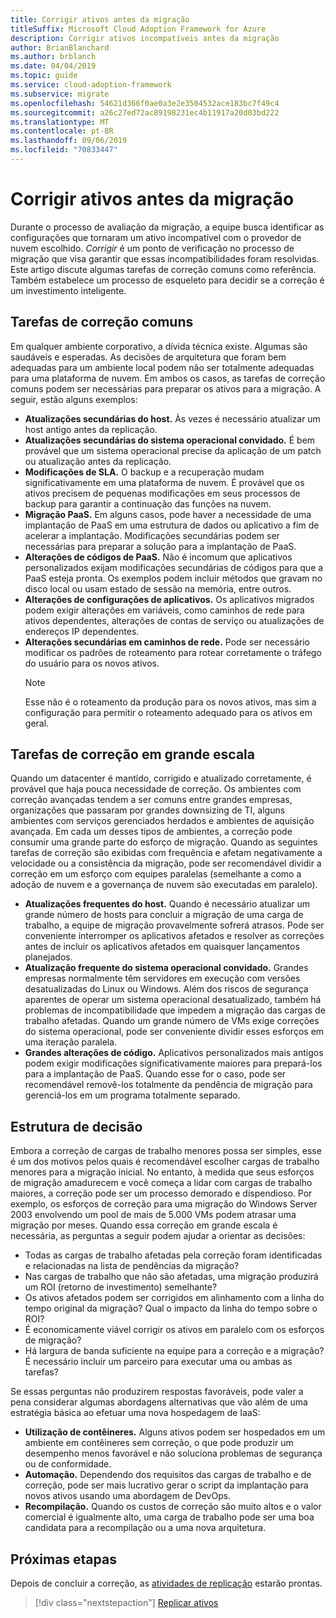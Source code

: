 ```yaml
---
title: Corrigir ativos antes da migração
titleSuffix: Microsoft Cloud Adoption Framework for Azure
description: Corrigir ativos incompatíveis antes da migração
author: BrianBlanchard
ms.author: brblanch
ms.date: 04/04/2019
ms.topic: guide
ms.service: cloud-adoption-framework
ms.subservice: migrate
ms.openlocfilehash: 54621d366f0ae0a3e2e3504532ace183bc7f49c4
ms.sourcegitcommit: a26c27ed72ac89198231ec4b11917a20d03bd222
ms.translationtype: MT
ms.contentlocale: pt-BR
ms.lasthandoff: 09/06/2019
ms.locfileid: "70833447"
---
```

# <a name="remediate-assets-prior-to-migration"></a>Corrigir ativos antes da migração

Durante o processo de avaliação da migração, a equipe busca identificar as configurações que tornaram um ativo incompatível com o provedor de nuvem escolhido. *Corrigir* é um ponto de verificação no processo de migração que visa garantir que essas incompatibilidades foram resolvidas. Este artigo discute algumas tarefas de correção comuns como referência. Também estabelece um processo de esqueleto para decidir se a correção é um investimento inteligente.

## <a name="common-remediation-tasks"></a>Tarefas de correção comuns

Em qualquer ambiente corporativo, a dívida técnica existe. Algumas são saudáveis e esperadas. As decisões de arquitetura que foram bem adequadas para um ambiente local podem não ser totalmente adequadas para uma plataforma de nuvem. Em ambos os casos, as tarefas de correção comuns podem ser necessárias para preparar os ativos para a migração. A seguir, estão alguns exemplos:

- **Atualizações secundárias do host.** Às vezes é necessário atualizar um host antigo antes da replicação.
- **Atualizações secundárias do sistema operacional convidado.** É bem provável que um sistema operacional precise da aplicação de um patch ou atualização antes da replicação.
- **Modificações de SLA.** O backup e a recuperação mudam significativamente em uma plataforma de nuvem. É provável que os ativos precisem de pequenas modificações em seus processos de backup para garantir a continuação das funções na nuvem.
- **Migração PaaS.** Em alguns casos, pode haver a necessidade de uma implantação de PaaS em uma estrutura de dados ou aplicativo a fim de acelerar a implantação. Modificações secundárias podem ser necessárias para preparar a solução para a implantação de PaaS.
- **Alterações de códigos de PaaS.** Não é incomum que aplicativos personalizados exijam modificações secundárias de códigos para que a PaaS esteja pronta. Os exemplos podem incluir métodos que gravam no disco local ou usam estado de sessão na memória, entre outros.
- **Alterações de configurações de aplicativos.** Os aplicativos migrados podem exigir alterações em variáveis, como caminhos de rede para ativos dependentes, alterações de contas de serviço ou atualizações de endereços IP dependentes.
- **Alterações secundárias em caminhos de rede.** Pode ser necessário modificar os padrões de roteamento para rotear corretamente o tráfego do usuário para os novos ativos.
    > [!NOTE]
    > Esse não é o roteamento da produção para os novos ativos, mas sim a configuração para permitir o roteamento adequado para os ativos em geral.

## <a name="large-scale-remediation-tasks"></a>Tarefas de correção em grande escala

Quando um datacenter é mantido, corrigido e atualizado corretamente, é provável que haja pouca necessidade de correção. Os ambientes com correção avançadas tendem a ser comuns entre grandes empresas, organizações que passaram por grandes downsizing de TI, alguns ambientes com serviços gerenciados herdados e ambientes de aquisição avançada. Em cada um desses tipos de ambientes, a correção pode consumir uma grande parte do esforço de migração. Quando as seguintes tarefas de correção são exibidas com frequência e afetam negativamente a velocidade ou a consistência da migração, pode ser recomendável dividir a correção em um esforço com equipes paralelas (semelhante a como a adoção de nuvem e a governança de nuvem são executadas em paralelo).

- **Atualizações frequentes do host.** Quando é necessário atualizar um grande número de hosts para concluir a migração de uma carga de trabalho, a equipe de migração provavelmente sofrerá atrasos. Pode ser conveniente interromper os aplicativos afetados e resolver as correções antes de incluir os aplicativos afetados em quaisquer lançamentos planejados.
- **Atualização frequente do sistema operacional convidado.** Grandes empresas normalmente têm servidores em execução com versões desatualizadas do Linux ou Windows. Além dos riscos de segurança aparentes de operar um sistema operacional desatualizado, também há problemas de incompatibilidade que impedem a migração das cargas de trabalho afetadas. Quando um grande número de VMs exige correções do sistema operacional, pode ser conveniente dividir esses esforços em uma iteração paralela.
- **Grandes alterações de código.** Aplicativos personalizados mais antigos podem exigir modificações significativamente maiores para prepará-los para a implantação de PaaS. Quando esse for o caso, pode ser recomendável removê-los totalmente da pendência de migração para gerenciá-los em um programa totalmente separado.

## <a name="decision-framework"></a>Estrutura de decisão

Embora a correção de cargas de trabalho menores possa ser simples, esse é um dos motivos pelos quais é recomendável escolher cargas de trabalho menores para a migração inicial. No entanto, à medida que seus esforços de migração amadurecem e você começa a lidar com cargas de trabalho maiores, a correção pode ser um processo demorado e dispendioso. Por exemplo, os esforços de correção para uma migração do Windows Server 2003 envolvendo um pool de mais de 5.000 VMs podem atrasar uma migração por meses. Quando essa correção em grande escala é necessária, as perguntas a seguir podem ajudar a orientar as decisões:

- Todas as cargas de trabalho afetadas pela correção foram identificadas e relacionadas na lista de pendências da migração?
- Nas cargas de trabalho que não são afetadas, uma migração produzirá um ROI (retorno de investimento) semelhante?
- Os ativos afetados podem ser corrigidos em alinhamento com a linha do tempo original da migração? Qual o impacto da linha do tempo sobre o ROI?
- É economicamente viável corrigir os ativos em paralelo com os esforços de migração?
- Há largura de banda suficiente na equipe para a correção e a migração? É necessário incluir um parceiro para executar uma ou ambas as tarefas?

Se essas perguntas não produzirem respostas favoráveis, pode valer a pena considerar algumas abordagens alternativas que vão além de uma estratégia básica ao efetuar uma nova hospedagem de IaaS:

- **Utilização de contêineres.** Alguns ativos podem ser hospedados em um ambiente em contêineres sem correção, o que pode produzir um desempenho menos favorável e não soluciona problemas de segurança ou de conformidade.
- **Automação.** Dependendo dos requisitos das cargas de trabalho e de correção, pode ser mais lucrativo gerar o script da implantação para novos ativos usando uma abordagem de DevOps.
- **Recompilação.** Quando os custos de correção são muito altos e o valor comercial é igualmente alto, uma carga de trabalho pode ser uma boa candidata para a recompilação ou a uma nova arquitetura.

## <a name="next-steps"></a>Próximas etapas

Depois de concluir a correção, as [atividades de replicação](./replicate.md) estarão prontas.

> [!div class="nextstepaction"]
> [Replicar ativos](./replicate.md)
